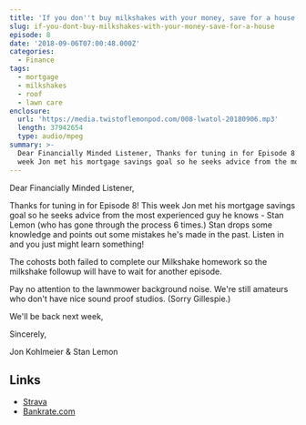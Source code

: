 ```yaml
---
title: 'If you don''t buy milkshakes with your money, save for a house!'
slug: if-you-dont-buy-milkshakes-with-your-money-save-for-a-house
episode: 8
date: '2018-09-06T07:00:48.000Z'
categories:
  - Finance
tags:
  - mortgage
  - milkshakes
  - roof
  - lawn care
enclosure:
  url: 'https://media.twistoflemonpod.com/008-lwatol-20180906.mp3'
  length: 37942654
  type: audio/mpeg
summary: >-
  Dear Financially Minded Listener, Thanks for tuning in for Episode 8! This
  week Jon met his mortgage savings goal so he seeks advice from the most
---
```


Dear Financially Minded Listener,

Thanks for tuning in for Episode 8! This week Jon met his mortgage savings goal so he seeks advice from the most experienced guy he knows - Stan Lemon (who has gone through the process 6 times.) Stan drops some knowledge and points out some mistakes he's made in the past. Listen in and you just might learn something!

The cohosts both failed to complete our Milkshake homework so the milkshake followup will have to wait for another episode.

Pay no attention to the lawnmower background noise. We're still amateurs who don't have nice sound proof studios. (Sorry Gillespie.)

We'll be back next week,

Sincerely,

Jon Kohlmeier & Stan Lemon

## Links

- [Strava](https://www.strava.com)
- [Bankrate.com](https://www.bankrate.com)
